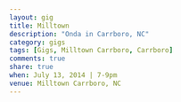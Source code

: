 ```yaml
---
layout: gig
title: Milltown
description: "Onda in Carrboro, NC"
category: gigs
tags: [Gigs, Milltown Carrboro, Carrboro]
comments: true
share: true
when: July 13, 2014 | 7-9pm
venue: Milltown Carrboro, NC
---
```

